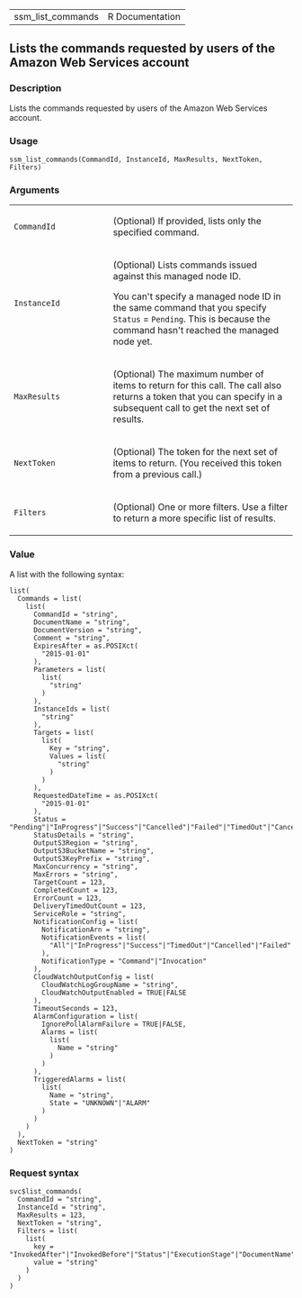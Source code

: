 <table style="width: 100%;">
<tbody>
<tr class="odd">
<td>ssm_list_commands</td>
<td style="text-align: right;">R Documentation</td>
</tr>
</tbody>
</table>

## Lists the commands requested by users of the Amazon Web Services account

### Description

Lists the commands requested by users of the Amazon Web Services
account.

### Usage

    ssm_list_commands(CommandId, InstanceId, MaxResults, NextToken, Filters)

### Arguments

<table>
<colgroup>
<col style="width: 35%" />
<col style="width: 65%" />
</colgroup>
<tbody>
<tr class="odd">
<td><code id="ssm_list_commands_:_CommandId">CommandId</code></td>
<td><p>(Optional) If provided, lists only the specified
command.</p></td>
</tr>
<tr class="even">
<td><code id="ssm_list_commands_:_InstanceId">InstanceId</code></td>
<td><p>(Optional) Lists commands issued against this managed node
ID.</p>
<p>You can't specify a managed node ID in the same command that you
specify <code>Status</code> = <code>Pending</code>. This is because the
command hasn't reached the managed node yet.</p></td>
</tr>
<tr class="odd">
<td><code id="ssm_list_commands_:_MaxResults">MaxResults</code></td>
<td><p>(Optional) The maximum number of items to return for this call.
The call also returns a token that you can specify in a subsequent call
to get the next set of results.</p></td>
</tr>
<tr class="even">
<td><code id="ssm_list_commands_:_NextToken">NextToken</code></td>
<td><p>(Optional) The token for the next set of items to return. (You
received this token from a previous call.)</p></td>
</tr>
<tr class="odd">
<td><code id="ssm_list_commands_:_Filters">Filters</code></td>
<td><p>(Optional) One or more filters. Use a filter to return a more
specific list of results.</p></td>
</tr>
</tbody>
</table>

### Value

A list with the following syntax:

    list(
      Commands = list(
        list(
          CommandId = "string",
          DocumentName = "string",
          DocumentVersion = "string",
          Comment = "string",
          ExpiresAfter = as.POSIXct(
            "2015-01-01"
          ),
          Parameters = list(
            list(
              "string"
            )
          ),
          InstanceIds = list(
            "string"
          ),
          Targets = list(
            list(
              Key = "string",
              Values = list(
                "string"
              )
            )
          ),
          RequestedDateTime = as.POSIXct(
            "2015-01-01"
          ),
          Status = "Pending"|"InProgress"|"Success"|"Cancelled"|"Failed"|"TimedOut"|"Cancelling",
          StatusDetails = "string",
          OutputS3Region = "string",
          OutputS3BucketName = "string",
          OutputS3KeyPrefix = "string",
          MaxConcurrency = "string",
          MaxErrors = "string",
          TargetCount = 123,
          CompletedCount = 123,
          ErrorCount = 123,
          DeliveryTimedOutCount = 123,
          ServiceRole = "string",
          NotificationConfig = list(
            NotificationArn = "string",
            NotificationEvents = list(
              "All"|"InProgress"|"Success"|"TimedOut"|"Cancelled"|"Failed"
            ),
            NotificationType = "Command"|"Invocation"
          ),
          CloudWatchOutputConfig = list(
            CloudWatchLogGroupName = "string",
            CloudWatchOutputEnabled = TRUE|FALSE
          ),
          TimeoutSeconds = 123,
          AlarmConfiguration = list(
            IgnorePollAlarmFailure = TRUE|FALSE,
            Alarms = list(
              list(
                Name = "string"
              )
            )
          ),
          TriggeredAlarms = list(
            list(
              Name = "string",
              State = "UNKNOWN"|"ALARM"
            )
          )
        )
      ),
      NextToken = "string"
    )

### Request syntax

    svc$list_commands(
      CommandId = "string",
      InstanceId = "string",
      MaxResults = 123,
      NextToken = "string",
      Filters = list(
        list(
          key = "InvokedAfter"|"InvokedBefore"|"Status"|"ExecutionStage"|"DocumentName",
          value = "string"
        )
      )
    )
